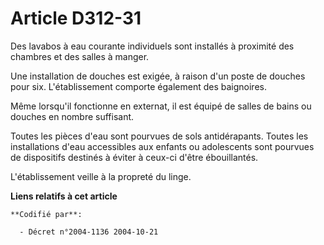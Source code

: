 # Article D312-31

Des lavabos à eau courante individuels sont installés à proximité des chambres et des salles à manger.

Une installation de douches est exigée, à raison d'un poste de douches pour six. L'établissement comporte également des
baignoires.

Même lorsqu'il fonctionne en externat, il est équipé de salles de bains ou douches en nombre suffisant.

Toutes les pièces d'eau sont pourvues de sols antidérapants. Toutes les installations d'eau accessibles aux enfants ou
adolescents sont pourvues de dispositifs destinés à éviter à ceux-ci d'être ébouillantés.

L'établissement veille à la propreté du linge.

**Liens relatifs à cet article**

	**Codifié par**:

	  - Décret n°2004-1136 2004-10-21
